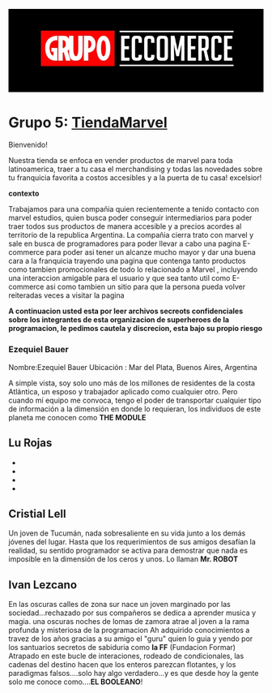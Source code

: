 

![](Imagenes/Readme.jpg)


# Grupo 5: [TiendaMarvel][website]

Bienvenido!

Nuestra tienda se enfoca en vender productos de marvel para toda latinoamerica, traer a tu casa el merchandising y todas las novedades sobre tu franquicia favorita a costos accesibles y a la puerta de tu casa! excelsior!

**contexto**

Trabajamos para una compañia quien recientemente a tenido contacto con marvel estudios, quien busca poder conseguir intermediarios para poder traer todos sus productos de manera accesible y a precios acordes al territorio de la republica Argentina.
La compañia cierra trato con marvel y sale en busca de programadores para poder llevar a cabo una pagina E-commerce para poder asi tener un alcanze mucho mayor y dar una buena cara a la franquicia trayendo una pagina que contenga tanto productos como tambien promocionales de todo lo relacionado a Marvel , incluyendo una interaccion amigable para el usuario y que sea tanto util como E-commerce asi como tambien un sitio para que la persona pueda volver reiteradas veces a visitar la pagina





**A continuacion usted esta por leer archivos secreots confidenciales sobre los integrantes de esta organizacion de superheroes de la programacion, le pedimos cautela y discrecion, esta bajo su propio riesgo**


### Ezequiel Bauer

Nombre:Ezequiel Bauer
Ubicación : Mar del Plata, Buenos Aires, Argentina

A simple vista, soy solo uno más de los millones de residentes de la costa Atlántica, un esposo y trabajador aplicado como cualquier otro. Pero cuando mí equipo me convoca, tengo el poder de transportar cualquier tipo de información a la dimensión en donde lo requieran, los individuos de este planeta me conocen como **THE MODULE**


## Lu Rojas
*

*

*

*

## Cristial Lell

Un joven de Tucumán, nada sobresaliente en su vida junto a los demás jóvenes del lugar. Hasta que los requerimientos de sus amigos desafían la realidad, su sentido programador se activa para demostrar que nada es imposible en la dimensión de los ceros y unos. Lo llaman **Mr. ROBOT**



## Ivan Lezcano

En las oscuras calles de zona sur nace un joven marginado por las sociedad...rechazado por sus compañeros se dedica a aprender musica y magia. 
una oscuras noches de lomas de zamora atrae al joven a la rama profunda y misteriosa de la programacion
Ah adquirido conocimientos a travez de los años gracias a su amigo el "guru" quien lo guia y yendo por los santuarios secretos de sabiduria como **la FF** (Fundacion Formar) 
Atrapado en este bucle de interaciones, rodeado de condicionales, las cadenas del destino hacen que los enteros parezcan flotantes, y los paradigmas falsos....solo hay algo verdadero...y es que desde hoy la gente solo me conoce como....**EL BOOLEANO**!













[website]:https://tienda-marvel-la.netlify.app/

